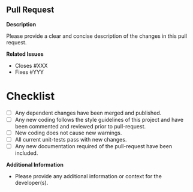 ## Pull Request

**Description**

Please provide a clear and concise description of the changes in this
pull request.

**Related Issues**

- Closes #XXX
- Fixes #YYY

# Checklist

- [ ] Any dependent changes have been merged and published.
- [ ] Any new coding follows the style guidelines of this project and have been commented and reviewed prior to pull-request.
- [ ] New coding does not cause new warnings.
- [ ] All current unit-tests pass with new changes.
- [ ] Any new documentation required of the pull-request have been included.

**Additional Information**

- Please provide any additional information or context for the
  developer(s).

